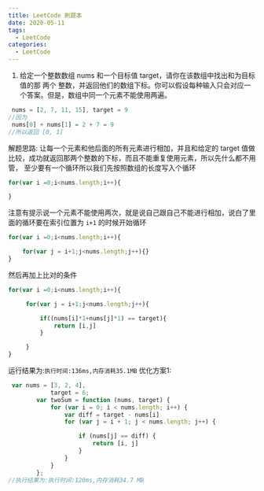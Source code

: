 ```yaml
---
title: LeetCode 刷题本
date: 2020-05-11
tags:
  - LeetCode
categories:
  - LeetCode
---
```


1. 给定一个整数数组 nums 和一个目标值 target，请你在该数组中找出和为目标值的那 两个 整数，并返回他们的数组下标。你可以假设每种输入只会对应一个答案。但是，数组中同一个元素不能使用两遍。
```javascript
 nums = [2, 7, 11, 15], target = 9
//因为
 nums[0] + nums[1] = 2 + 7 = 9
//所以返回 [0, 1]
```
解题思路: 让每一个元素和他后面的所有元素进行相加，并且和给定的 target 值做比较，成功就返回那两个整数的下标，而且不能重复使用元素，所以先什么都不用管， 至少要有一个循环所以我们先按照数组的长度写入个循环
```javascript
for(var i =0;i<nums.length;i++){

}

```
注意有提示说一个元素不能使用两次，就是说自己跟自己不能进行相加，说白了里面的循环要在索引位置为 `i+1` 的时候开始循环
```javascript
for(var i =0;i<nums.length;i++){

    for(var j = i+1;j<nums.length;j++){}
}
```
然后再加上比对的条件
```javascript
for(var i =0;i<nums.length;i++){

     for(var j = i+1;j<nums.length;j++){

         if((nums[i]*1+nums[j]*1) == target){
             return [i,j]
         }

     }
}
```
运行结果为:`执行时间:136ms,内存消耗35.1MB`
优化方案1:
```javascript
 var nums = [3, 2, 4],
            target = 6;
        var twoSum = function (nums, target) {
            for (var i = 0; i < nums.length; i++) {
                var diff = target - nums[i]
                for (var j = i + 1; j < nums.length; j++) {

                    if (nums[j] == diff) {
                        return [i, j]
                    }
                }
            }
        };
//执行结果为:执行时间:120ms,内存消耗34.7 MB
```